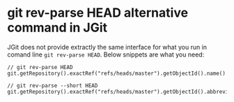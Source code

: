 # git rev-parse HEAD alternative command in JGit

JGit does not provide extractly the same interface for what you run in comand line `git rev-parse HEAD`. Below snippets are what you need:

```
// git rev-parse HEAD
git.getRepository().exactRef("refs/heads/master").getObjectId().name()

// git rev-parse --short HEAD
git.getRepository().exactRef("refs/heads/master").getObjectId().abbreviate(7).name()
```